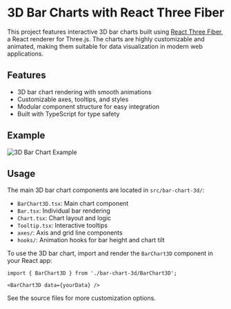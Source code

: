 # 3D Bar Charts with React Three Fiber

This project features interactive 3D bar charts built using [React Three Fiber](https://docs.pmnd.rs/react-three-fiber), a React renderer for Three.js. The charts are highly customizable and animated, making them suitable for data visualization in modern web applications.

## Features
- 3D bar chart rendering with smooth animations
- Customizable axes, tooltips, and styles
- Modular component structure for easy integration
- Built with TypeScript for type safety

## Example

![3D Bar Chart Example](https://i.imgur.com/CrwSZSG.gif)

## Usage
The main 3D bar chart components are located in `src/bar-chart-3d/`:
- `BarChart3D.tsx`: Main chart component
- `Bar.tsx`: Individual bar rendering
- `Chart.tsx`: Chart layout and logic
- `Tooltip.tsx`: Interactive tooltips
- `axes/`: Axis and grid line components
- `hooks/`: Animation hooks for bar height and chart tilt

To use the 3D bar chart, import and render the `BarChart3D` component in your React app:

```tsx
import { BarChart3D } from './bar-chart-3d/BarChart3D';

<BarChart3D data={yourData} />
```

See the source files for more customization options.

